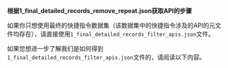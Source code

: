 **根据1_final_detailed_records_remove_repeat.json获取API的步骤**

如果你只想使用最终的快捷指令数据集（该数据集中的快捷指令涉及的API的元文件均存在），请直接使用`1_final_detailed_records_filter_apis.json`文件。

如果您想进一步了解我们是如何得到`1_final_detailed_records_filter_apis.json`文件的，请阅读以下内容。

## 